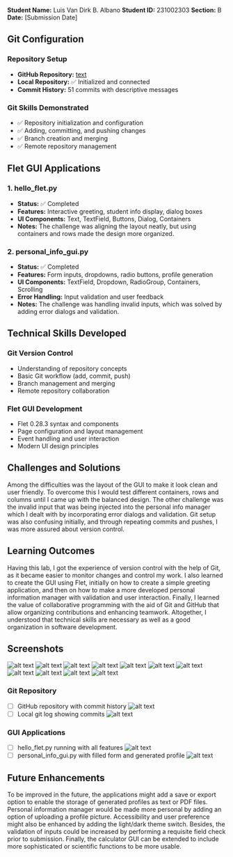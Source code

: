 **Student Name:** Luis Van Dirk B. Albano
**Student ID:** 231002303
**Section:** B
**Date:** [Submission Date]

## Git Configuration

### Repository Setup
- **GitHub Repository:** [text](https://github.com/Luisss609/cccs106-projects)
- **Local Repository:** ✅ Initialized and connected
- **Commit History:** 51 commits with descriptive messages

### Git Skills Demonstrated
- ✅ Repository initialization and configuration
- ✅ Adding, committing, and pushing changes
- ✅ Branch creation and merging
- ✅ Remote repository management

## Flet GUI Applications

### 1. hello_flet.py
- **Status:** ✅ Completed
- **Features:** Interactive greeting, student info display, dialog boxes
- **UI Components:** Text, TextField, Buttons, Dialog, Containers
- **Notes:** The challenge was aligning the layout neatly, but using containers and rows made the design more organized.

### 2. personal_info_gui.py
- **Status:** ✅ Completed
- **Features:** Form inputs, dropdowns, radio buttons, profile generation
- **UI Components:** TextField, Dropdown, RadioGroup, Containers, Scrolling
- **Error Handling:** Input validation and user feedback
- **Notes:** The challenge was handling invalid inputs, which was solved by adding error dialogs and validation.

## Technical Skills Developed

### Git Version Control
- Understanding of repository concepts
- Basic Git workflow (add, commit, push)
- Branch management and merging
- Remote repository collaboration

### Flet GUI Development
- Flet 0.28.3 syntax and components
- Page configuration and layout management
- Event handling and user interaction
- Modern UI design principles

## Challenges and Solutions

Among the difficulties was the layout of the GUI to make it look clean and user friendly. To overcome this I would test different containers, rows and columns until I came up with the balanced design. The other challenge was the invalid input that was being injected into the personal info manager which I dealt with by incorporating error dialogs and validation. Git setup was also confusing initially, and through repeating commits and pushes, I was more assured about version control.

## Learning Outcomes

Having this lab, I got the experience of version control with the help of Git, as it became easier to monitor changes and control my work. I also learned to create the GUI using Flet, initially on how to create a simple greeting application, and then on how to make a more developed personal information manager with validation and user interaction. Finally, I learned the value of collaborative programming with the aid of Git and GitHub that allow organizing contributions and enhancing teamwork. Altogether, I understood that technical skills are necessary as well as a good organization in software development.

## Screenshots
![alt text](lab2_screenshots/image1.png)
![alt text](lab2_screenshots/image2.png)
![alt text](lab2_screenshots/image3.png)
![alt text](lab2_screenshots/image4.png)
![alt text](<lab2_screenshots/Screenshot 2025-09-09 000349.png>)
![alt text](<lab2_screenshots/Screenshot 2025-09-09 000406.png>)
![alt text](<lab2_screenshots/Screenshot 2025-09-09 000420.png>)
![alt text](<lab2_screenshots/Screenshot 2025-09-09 000529.png>)
![alt text](<lab2_screenshots/Screenshot 2025-09-09 000539.png>)
![alt text](<lab2_screenshots/Screenshot 2025-09-09 000558.png>)
![alt text](<lab2_screenshots/Screenshot 2025-09-09 000613.png>)

### Git Repository
- [ ] GitHub repository with commit history
![alt text](lab2_screenshots/image1.png)
- [ ] Local git log showing commits
![alt text](lab2_screenshots/image3.png)

### GUI Applications
- [ ] hello_flet.py running with all features
![alt text](lab2_screenshots/image2.png)
- [ ] personal_info_gui.py with filled form and generated profile
![alt text](lab2_screenshots/image4.png)

## Future Enhancements
To be improved in the future, the applications might add a save or export option to enable the storage of generated profiles as text or PDF files. Personal information manager would be made more personal by adding an option of uploading a profile picture. Accessibility and user preference might also be enhanced by adding the light/dark theme switch. Besides, the validation of inputs could be increased by performing a requisite field check prior to submission. Finally, the calculator GUI can be extended to include more sophisticated or scientific functions to be more usable.